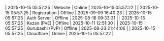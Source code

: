 | 2025-10-15 05:57:25 | Website | Online | 2025-10-15 05:57:22 |
| 2025-10-15 05:57:25 | Registration | Offline | 2025-09-09 16:40:23 |
| 2025-10-15 05:57:25 | Auth Server | Offline | 2025-08-18 09:33:31 |
| 2025-10-15 05:57:25 | Kezan (PvE) | Offline | 2025-10-11 12:51:30 |
| 2025-10-15 05:57:25 | Gurubashi (PvP) | Offline | 2025-08-23 21:44:06 |
| 2025-10-15 05:57:25 | Cloudflare | Online | 2025-10-15 05:57:22 |
